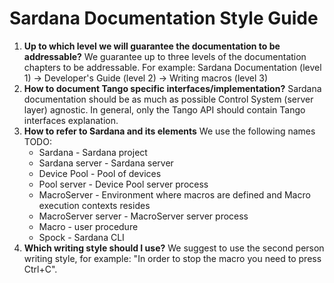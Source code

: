 # Sardana Documentation Style Guide

1. **Up to which level we will guarantee the documentation to be addressable?** 
   We guarantee up to three levels of the documentation chapters to be addressable.
   For example: Sardana Documentation (level 1) -> Developer's Guide (level 2) -> Writing macros (level 3)
2. **How to document Tango specific interfaces/implementation?**
   Sardana documentation should be as much as possible Control System (server layer) agnostic.
   In general, only the Tango API should contain Tango interfaces explanation.
3. **How to refer to Sardana and its elements**
   We use the following names TODO:
   * Sardana - Sardana project
   * Sardana server - Sardana server
   * Device Pool - Pool of devices
   * Pool server - Device Pool server process
   * MacroServer - Environment where macros are defined and Macro execution contexts resides 
   * MacroServer server - MacroServer server process
   * Macro - user procedure
   * Spock - Sardana CLI
4. **Which writing style should I use?**
   We suggest to use the second person writing style, for example:
   "In order to stop the macro you need to press Ctrl+C".
